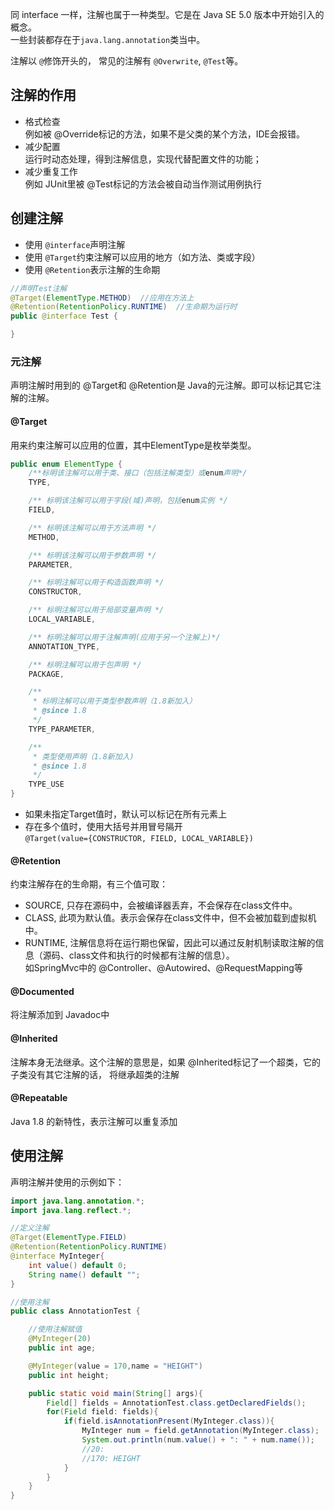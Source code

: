同 interface 一样，注解也属于一种类型。它是在 Java SE 5.0 版本中开始引入的概念。  
一些封装都存在于`java.lang.annotation`类当中。  

注解以 `@`修饰开头的， 常见的注解有 `@Overwrite`, `@Test`等。

## 注解的作用
- 格式检查  
    例如被 @Override标记的方法，如果不是父类的某个方法，IDE会报错。
- 减少配置  
    运行时动态处理，得到注解信息，实现代替配置文件的功能；
- 减少重复工作  
    例如 JUnit里被 @Test标记的方法会被自动当作测试用例执行

## 创建注解
- 使用 `@interface`声明注解
- 使用 `@Target`约束注解可以应用的地方（如方法、类或字段）
- 使用 `@Retention`表示注解的生命期

```java
//声明Test注解
@Target(ElementType.METHOD)  //应用在方法上
@Retention(RetentionPolicy.RUNTIME)  //生命期为运行时
public @interface Test {

} 
```

### 元注解

声明注解时用到的 @Target和 @Retention是 Java的元注解。即可以标记其它注解的注解。

#### @Target
用来约束注解可以应用的位置，其中ElementType是枚举类型。  

```java
public enum ElementType {
    /**标明该注解可以用于类、接口（包括注解类型）或enum声明*/
    TYPE,

    /** 标明该注解可以用于字段(域)声明，包括enum实例 */
    FIELD,

    /** 标明该注解可以用于方法声明 */
    METHOD,

    /** 标明该注解可以用于参数声明 */
    PARAMETER,

    /** 标明注解可以用于构造函数声明 */
    CONSTRUCTOR,

    /** 标明注解可以用于局部变量声明 */
    LOCAL_VARIABLE,

    /** 标明注解可以用于注解声明(应用于另一个注解上)*/
    ANNOTATION_TYPE,

    /** 标明注解可以用于包声明 */
    PACKAGE,

    /**
     * 标明注解可以用于类型参数声明（1.8新加入）
     * @since 1.8
     */
    TYPE_PARAMETER,

    /**
     * 类型使用声明（1.8新加入)
     * @since 1.8
     */
    TYPE_USE
}
```

- 如果未指定Target值时，默认可以标记在所有元素上
- 存在多个值时，使用大括号并用冒号隔开  
    `@Target(value={CONSTRUCTOR, FIELD, LOCAL_VARIABLE})`

#### @Retention
约束注解存在的生命期，有三个值可取：
- SOURCE, 只存在源码中，会被编译器丢弃，不会保存在class文件中。
- CLASS, 此项为默认值。表示会保存在class文件中，但不会被加载到虚拟机中。  
- RUNTIME, 注解信息将在运行期也保留，因此可以通过反射机制读取注解的信息（源码、class文件和执行的时候都有注解的信息）。  
    如SpringMvc中的 @Controller、@Autowired、@RequestMapping等

#### @Documented
将注解添加到 Javadoc中

#### @Inherited
注解本身无法继承。这个注解的意思是，如果 @Inherited标记了一个超类，它的子类没有其它注解的话，
将继承超类的注解

#### @Repeatable
Java 1.8 的新特性，表示注解可以重复添加


## 使用注解
声明注解并使用的示例如下：
```java
import java.lang.annotation.*;
import java.lang.reflect.*;

//定义注解
@Target(ElementType.FIELD)
@Retention(RetentionPolicy.RUNTIME)
@interface MyInteger{
    int value() default 0;
    String name() default "";
}

//使用注解
public class AnnotationTest {

    //使用注解赋值
    @MyInteger(20)
    public int age;

    @MyInteger(value = 170,name = "HEIGHT")
    public int height;

    public static void main(String[] args){
    	Field[] fields = AnnotationTest.class.getDeclaredFields();
    	for(Field field: fields){
    		if(field.isAnnotationPresent(MyInteger.class)){
    			MyInteger num = field.getAnnotation(MyInteger.class);
    			System.out.println(num.value() + ": " + num.name());
                //20: 
                //170: HEIGHT
    		}
    	}
    }
}
```